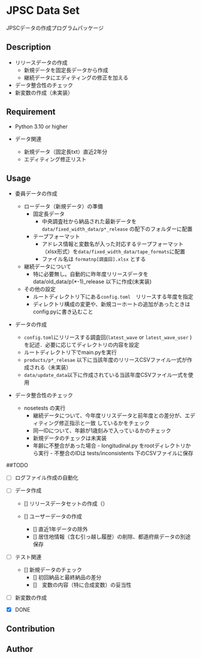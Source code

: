 JPSC Data Set
====
JPSCデータの作成プログラムパッケージ


## Description
- リリースデータの作成
	- 新規データを固定長データから作成
	- 継続データにエディティングの修正を加える
- データ整合性のチェック
- 新変数の作成（未実装）

## Requirement
- Python 3.10 or higher


- データ関連
	- 新規データ（固定長txt）直近2年分
	- エディティング修正リスト
	 
## Usage
- 委員データの作成
	- ローデータ（新規データ）の準備
		- 固定長データ
			- 中央調査社から納品された最新データを`data/fixed_width_data/p*_release`
			の配下のフォルダーに配置
		- テープフォーマット
			- アドレス情報と変数名が入った対応するテープフォーマット（xlsx形式）を`data/fixed_width_data/tape_formats`に配置
			- ファイル名は `formatnp[調査回].xlsx` とする
	- 継続データについて
		- 特に必要無し。自動的に昨年度リリースデータをdata/old_data/p(*-1)_release 以下に作成(未実装)
	- その他の設定
		- ルートディレクトリ下にある`config.toml`　リリースする年度を指定
		- ディレクトリ構成の変更や、新規コーホートの追加があったときはconfig.pyに書き込むこと


- データの作成
	- ``config.toml``にリリースする調査回(`latest_wave` or `latest_wave_user` )を記述．必要に応じてディレクトリの内容を設定
	- ルートディレクトリ下でmain.pyを実行
	- `products/p*_relesae` 以下に当該年度のリリースCSVファイル一式が作成される（未実装）
	- `data/update_data`以下に作成されている当該年度CSVファイル一式を使用


- データ整合性のチェック
	- nosetests の実行
		- 継続データについて、今年度リリスデータと前年度との差分が、エディティング修正指示と一致
		しているかをチェック
		- 同一IDについて、年齢が1歳刻みで入っているかのチェック
		- 新規データのチェックは未実装
       - 年齢に不整合があった場合
                - longitudinal.py をrootディレクトリから実行
                - 不整合のIDは tests/inconsistents 下のCSVファイルに保存



##TODO
- [ ] ログファイル作成の自動化


- [ ] データ作成
    - [] リリースデータセットの作成（）

    - [] ユーザーデータの作成
        - [] 直近1年データの除外
        - [] 居住地情報（含む引っ越し履歴）の削除、都道府県データの別途保存
    
- [ ] テスト関連
    - [] 新規データのチェック
        - [] 初回納品と最終納品の差分
        - []　変数の内容（特に合成変数）の妥当性

- [ ] 新変数の作成
	
- [x] DONE


## Contribution


## Author
